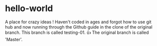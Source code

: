 # hello-world
A place for crazy ideas !
Haven't coded in ages and forgot how to use git hub and now running through the Github guide in the clone of the original branch. This branch is called testing-01. 👍 The original branch is called 'Master'.
